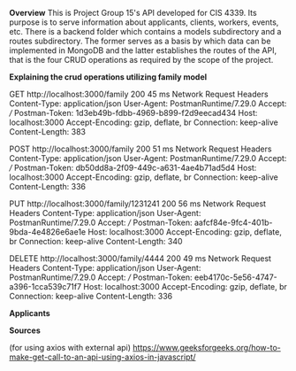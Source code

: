 __Overview__
This is Project Group 15's API developed for CIS 4339. Its purpose is to serve information about applicants, clients, workers, events, etc. 
There is a backend folder which contains a models subdirectory and a routes subdirectory. The former serves as a basis by which data can be implemented in MongoDB and the latter establishes the routes of the API, that is the four CRUD operations as required by the scope of the project.

__Explaining the crud operations utilizing family model__


GET http://localhost:3000/family
200
45 ms
Network
Request Headers
Content-Type: application/json
User-Agent: PostmanRuntime/7.29.0
Accept: */*
Postman-Token: 1d3eb49b-fdbb-4969-b899-f2d9eecad434
Host: localhost:3000
Accept-Encoding: gzip, deflate, br
Connection: keep-alive
Content-Length: 383


POST http://localhost:3000/family
200
51 ms
Network
Request Headers
Content-Type: application/json
User-Agent: PostmanRuntime/7.29.0
Accept: */*
Postman-Token: db50dd8a-2f09-449c-a631-4ae4b71ad5d4
Host: localhost:3000
Accept-Encoding: gzip, deflate, br
Connection: keep-alive
Content-Length: 336


PUT http://localhost:3000/family/1231241
200
56 ms
Network
Request Headers
Content-Type: application/json
User-Agent: PostmanRuntime/7.29.0
Accept: */*
Postman-Token: aafcf84e-9fc4-401b-9bda-4e4826e6ae1e
Host: localhost:3000
Accept-Encoding: gzip, deflate, br
Connection: keep-alive
Content-Length: 340


DELETE http://localhost:3000/family/4444
200
49 ms
Network
Request Headers
Content-Type: application/json
User-Agent: PostmanRuntime/7.29.0
Accept: */*
Postman-Token: eeb4170c-5e56-4747-a396-1cca539c71f7
Host: localhost:3000
Accept-Encoding: gzip, deflate, br
Connection: keep-alive
Content-Length: 336 

__Applicants__



__Sources__

(for using axios with external api)
https://www.geeksforgeeks.org/how-to-make-get-call-to-an-api-using-axios-in-javascript/
